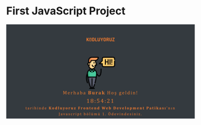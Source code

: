 # First JavaScript Project
![JavaScriptProject](https://github.com/Burak-inci/Web-Development/blob/main/JS/javascriptclock/jsproject.png)
